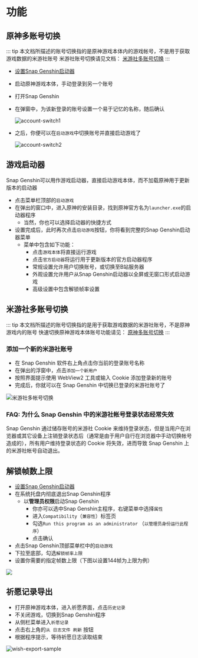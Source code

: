 # 功能

## 原神多账号切换

::: tip
本文档所描述的账号切换指的是原神游戏本体内的游戏帐号，不是用于获取游戏数据的米游社账号
米游社账号切换请见文档： [米游社多账号切换](#米游社多账号切换)
:::

- [设置Snap Genshin启动器](#游戏启动器)

- 启动原神游戏本体，手动登录到另一个账号

- 打开Snap Genshin

- 在弹窗中，为该新登录的账号设置一个易于记忆的名称，随后确认

  ![account-switch1](/img/account-switch1.png)

- 之后，你便可以在`启动游戏`中切换账号并直接启动游戏了

  ![account-switch2](/img/account-switch2.png)

## 游戏启动器

Snap Genshin可以用作游戏启动器，直接启动游戏本体，而不加载原神用于更新版本的启动器

- 点击菜单栏顶部的`启动游戏`
- 在弹出的窗口中，进入原神的安装目录，找到原神官方名为`launcher.exe`的启动器程序
    - 当然，你也可以选择启动器的快捷方式
- 设置完成后，此时再次点击`启动游戏`按钮，你将看到完整的Snap Genshin启动器菜单
    - 菜单中包含如下功能：
        - 点击`游戏本体`将直接运行游戏
        - 点击`官方启动器`将运行用于更新版本的官方启动器程序
        - 常规设置允许用户切换账号，或切换至B站服务器
        - 外观设置允许用户从Snap Genshin启动器以全屏或无窗口形式启动游戏
        - 高级设置中包含解锁帧率设置

## 米游社多账号切换

::: tip
本文档所描述的账号切换指的是用于获取游戏数据的米游社账号，不是原神游戏内的账号
快速切换原神游戏本体账号功能请见： [原神多账号切换](#原神多账号切换)
:::

### 添加一个新的米游社账号

- 在 Snap Genshin 软件右上角点击你当前的登录账号名称
- 在弹出的浮窗中，点击`添加一个新用户`
- 按照界面提示使用 WebView2 工具或输入 Cookie 添加登录新的账号
- 完成后，你就可以在 Snap Genshin 中切换已登录的米游社账号了

![米游社多帐号切换](/img/mhy-account-switch1.png)

### FAQ: 为什么 Snap Genshin 中的米游社帐号登录状态经常失效

Snap Genshin 通过储存账号的米游社 Cookie 来维持登录状态，但是当用户在浏览器或其它设备上注销登录状态后（通常是由于用户自行在浏览器中手动切换帐号造成的），所有用户维持登录状态的 Cookie 将失效，进而导致 Snap Genshin 上的米游社帐号自动退出。

## 解锁帧数上限

- [设置Snap Genshin启动器](#游戏启动器)
- 在系统托盘内彻底退出Snap Genshin程序
    - 以**管理员权限**启动Snap Genshin
        - 你亦可以选中Snap Genshin主程序，右键菜单中选择`属性`
        - 进入`Compatibility`（`兼容性`）标签页
        - 勾选`Run this program as an administrator` （`以管理员身份运行此程序`）
        - 点击确认
- 点击Snap Genshin顶部菜单栏中的`启动游戏`
- 下拉至底部，勾选`解锁帧率上限`
- 设置你需要的指定帧数上限（下图以设置144帧为上限为例）

![](/img/unlock-framerate.png)

## 祈愿记录导出

- 打开原神游戏本体，进入祈愿界面，点击`历史记录`
- 不关闭游戏，切换到Snap Genshin程序
- 从侧栏菜单进入`祈愿记录`
- 点击右上角的`从 日志文件 刷新` 按钮
- 根据程序提示，等待祈愿日志读取结束

![wish-export-sample](/img/wish-export-sample.png)